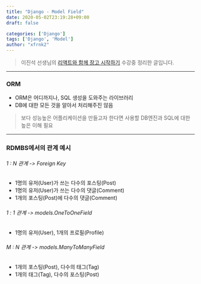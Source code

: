 ```yaml
---
title: "Django - Model Field"
date: 2020-05-02T23:19:28+09:00
draft: false

categories: ['Django']
tags: ['Django', 'Model']
author: "xfrnk2"
---
```

>이진석 선생님의 [리액트와 함께 장고 시작하기](https://educast.com/course/web/ZU53) 수강중 정리한 글입니다.
---

### ORM
+ ORM은 어디까지나, SQL 생성을 도와주는 라이브러리
+ DB에 대한 모든 것을 알아서 처리해주진 않음
> 보다 성능높은 어플리케이션을 만들고자 한다면 사용할 DB엔진과 SQL에 대한 높은 이해 필요
  
  
---
### RDMBS에서의 관계 예시
###### 1 : N 관계 -> Foreign Key
+ 1명의 유저(User)가 쓰는 다수의 포스팅(Post)
+ 1명의 유저(User)가 쓰는 다수의 댓글(Comment)
+ 1개의 포스팅(Post)에 다수의 댓글(Comment)
   
###### 1 : 1 관계 -> models.OneToOneField
+ 1명의 유저(User), 1개의 프로필(Profile)
   
   
###### M : N 관계 -> models.ManyToManyField
+ 1개의 포스팅(Post), 다수의 태그(Tag)
+ 1개의 태그(Tag), 다수의 포스팅(Post)